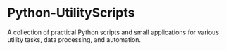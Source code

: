 # Python-UtilityScripts
A collection of practical Python scripts and small applications for various utility tasks, data processing, and automation.
